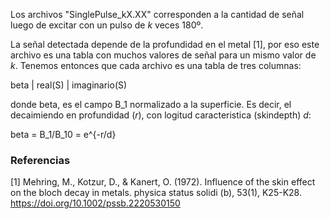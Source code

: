 Los archivos "SinglePulse_kX.XX" corresponden a la cantidad de señal luego de excitar con un pulso de _k_ veces 180º.

La señal detectada depende de la profundidad en el metal [1], por eso este archivo es una tabla con muchos valores de señal para un mismo valor de _k_.
Tenemos entonces que cada archivo es una tabla de tres columnas:

beta |  real(S)  | imaginario(S)

donde beta, es el campo B_1 normalizado a la superficie. Es decir, el decaimiendo en profundidad (_r_), con logitud caracteristica (skindepth) _d_:

beta = B_1/B_10 = e^{-r/d}

### Referencias
[1] Mehring, M., Kotzur, D., & Kanert, O. (1972). Influence of the skin effect on the bloch decay in metals. physica status solidi (b), 53(1), K25-K28. https://doi.org/10.1002/pssb.2220530150
